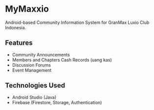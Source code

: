 # MyMaxxio
Android-based Community Information System for GranMax Luxio Club Indonesia.

## Features
- Community Announcements
- Members and Chapters Cash Records (uang kas)
- Discussion Forums
- Event Management

## Technologies Used
- Android Studio (Java)
- Firebase (Firestore, Storage, Authentication)
